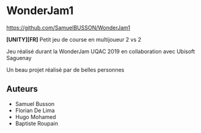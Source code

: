 # WonderJam1
https://github.com/SamuelBUSSON/WonderJam1

**[UNITY][FR]** Petit jeu de course en multijoueur 2 vs 2

Jeu réalisé durant la WonderJam UQAC 2019 en collaboration avec Ubisoft Saguenay

Un beau projet réalisé par de belles personnes

## Auteurs
  - Samuel Busson
  - Florian De Lima
  - Hugo Mohamed
  - Baptiste Roupain
